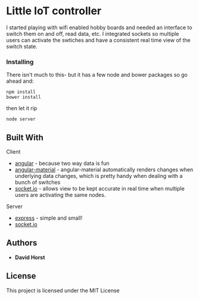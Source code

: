 # Little IoT controller

I started playing with wifi enabled hobby boards and needed an interface to switch them on and off, read data, etc.  I integrated sockets so multiple users can activate the swtiches and have a consistent real time view of the switch state.

### Installing

There isn't much to this- but it has a few node and bower packages so go ahead and:

```
npm install
bower install
```
then let it rip

``` 
node server
```

## Built With

Client

* [angular](https://angularjs.org/) - because two way data is fun
* [angular-material](https://material.angularjs.org/latest/) - angular-material automatically renders changes when underlying data changes, which is pretty handy when dealing with a bunch of switches
* [socket.io](http://socket.io/) - allows view to be kept accurate in real time when multiple users are activating the same nodes. 

Server
* [express](http://expressjs.com/) - simple and small! 
* [socket.io](http://socket.io/)

## Authors

* **David Horst** 

## License

This project is licensed under the MIT License
